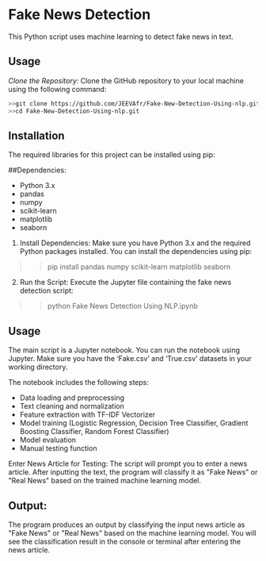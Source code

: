 # Fake News Detection
This Python script uses machine learning to detect fake news in text.
## Usage
*Clone the Repository*: Clone the GitHub repository to your local machine using the following command:

```bash
>>git clone https://github.com/JEEVAfr/Fake-New-Detection-Using-nlp.git
>>cd Fake-New-Detection-Using-nlp.git
```
## Installation

The required libraries for this project can be installed using pip:

##Dependencies:
- Python 3.x
- pandas
- numpy
- scikit-learn
- matplotlib
- seaborn

1. Install Dependencies: Make sure you have Python 3.x and the required Python packages installed. You can install the dependencies using pip:

>> pip install pandas numpy scikit-learn matplotlib seaborn

2. Run the Script: Execute the Jupyter file containing the fake news detection script:

>> python Fake News Detection Using NLP.ipynb
## Usage

The main script is a Jupyter notebook. You can run the notebook using Jupyter. Make sure you have the ‘Fake.csv’ and ‘True.csv’ datasets in your working directory.

The notebook includes the following steps:

- Data loading and preprocessing
- Text cleaning and normalization
- Feature extraction with TF-IDF Vectorizer
- Model training (Logistic Regression, Decision Tree Classifier, Gradient Boosting Classifier, Random Forest Classifier)
- Model evaluation
- Manual testing function


Enter News Article for Testing: The script will prompt you to enter a news article. After inputting the text, the program will classify it as "Fake News" or "Real News" based on the trained machine learning model.
## Output:
The program produces an output by classifying the input news article as "Fake News" or "Real News" based on the machine learning model. You will see the classification result in the console or terminal after entering the news article.
